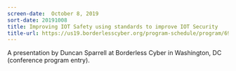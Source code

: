 ```yaml
---
screen-date:  October 8, 2019
sort-date: 20191008
title: Improving IOT Safety using standards to improve IOT Security
title-url: https://us19.borderlesscyber.org/program-schedule/program/69/bc-track-improving-iot-safety-using-standards-to-improve-iot-security
---
```


A presentation by Duncan Sparrell at Borderless Cyber in
Washington, DC (conference program entry).